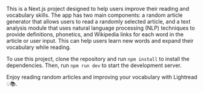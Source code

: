 This is a Next.js project designed to help users improve their reading and vocabulary skills. The app has two main components: a random article generator that allows users to read a randomly selected article, and a text analysis module that uses natural language processing (NLP) techniques to provide definitions, phonetics, and Wikipedia links for each word in the article or user input. This can help users learn new words and expand their vocabulary while reading.

To use this project, clone the repository and run `npm install` to install the dependencies. Then, run `npm run dev` to start the development server.

Enjoy reading random articles and improving your vocabulary with Lightread 💡📚.
